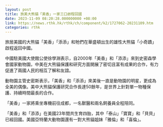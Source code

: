 ```yaml
---
layout: post
title: 旅美大熊貓「美香」一家三口啟程回國
date: 2023-11-09 08:20:28.000000000 +08:00
link: https://news.rthk.hk/rthk/ch/component/k2/1727062-20231109.htm
categories: rthk
---
```


旅居美國的大熊貓「美香」「添添」和牠們在華盛頓出生的雄性大熊貓「小奇蹟」啟程返回中國。

中國駐美國大使館公使徐學淵表示，自2000年「美香」和「添添」來到史密森學會國家動物園，中美在大熊貓保護和研究方面開展了密切且富有成果的合作，有力促進了兩國人民的相互了解和友誼。

動物園主管史密斯表示，「美香」和「添添」來美後一直是動物園的明星，更成為全美的偶像。美中大熊貓保護研究合作長達50餘年，是世界上針對單一物種保護、持續時間最長的合作。

「美香」一家將乘坐專機前往成都，一名獸醫和兩名飼養員全程陪同。

「美香」和「添添」在美國23年間共生育四胎，其中「泰山」「寶寶」和「貝貝」已經回國。美國亞特蘭大動物園還有一對大熊貓姐妹「雅倫」和「喜倫」。
